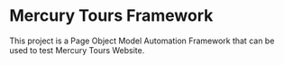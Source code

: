 # Mercury Tours Framework
This project is a Page Object Model Automation Framework that can be used to test Mercury Tours Website.
